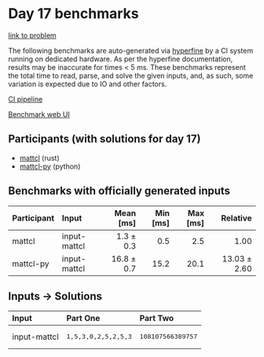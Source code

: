 # Day 17 benchmarks

[link to problem](https://adventofcode.com/2024/day/17)

The following benchmarks are auto-generated via
[hyperfine](https://github.com/sharkdp/hyperfine) by a CI system running on
dedicated hardware. As per the hyperfine documentation, results may be
inaccurate for times < 5 ms. These benchmarks represent the total time to read,
parse, and solve the given inputs, and, as such, some variation is expected due
to IO and other factors.

[CI pipeline](http://ci.papercode.net:8080/teams/main/pipelines/aoc2024)

[Benchmark web UI](https://aoc.ancalagon.black)


## Participants (with solutions for day 17)

- [mattcl](https://github.com/mattcl/aoc2024) (rust)
- [mattcl-py](https://github.com/mattcl/aoc2024-py) (python)


## Benchmarks with officially generated inputs

| Participant | Input | Mean [ms] | Min [ms] | Max [ms] | Relative |
|:---|:---|---:|---:|---:|---:|
| mattcl | input-mattcl | 1.3 ± 0.3 | 0.5 | 2.5 | 1.00 |
| mattcl-py | input-mattcl | 16.8 ± 0.7 | 15.2 | 20.1 | 13.03 ± 2.60 |


## Inputs -> Solutions

| Input | Part One | Part Two |
|:---|:---|:---|
|input-mattcl|<pre>1,5,3,0,2,5,2,5,3</pre>|<pre>108107566389757</pre>|